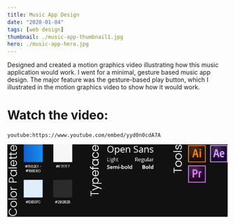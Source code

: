 ```yaml
---
title: Music App Design
date: "2020-01-04"
tags: [web design]
thumbnail: ./music-app-thumbnail1.jpg
hero: ./music-app-hero.jpg
---
```


Designed and created a motion graphics video illustrating how this music application would work. I went for a minimal, gesture based music app design. The major feature was the gesture-based play button, which I illustrated in the motion graphics video to show how it would work.

<div class="kg-card kg-image-card kg-width-wide">

# Watch the video:

`youtube:https://www.youtube.com/embed/yyd0n0cdA7A`

</div>

<div class="kg-card kg-image-card kg-width-full">

![music app colors](./music-app-colors3.jpg)

</div>
